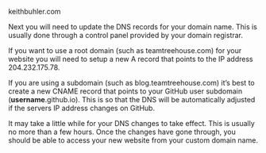 keithbuhler.com

Next you will need to update the DNS records for your domain name. This is usually done through a control panel provided by your domain registrar.

If you want to use a root domain (such as teamtreehouse.com) for your website you will need to setup a new A record that points to the IP address 204.232.175.78.

If you are using a subdomain (such as blog.teamtreehouse.com) it’s best to create a new CNAME record that points to your GitHub user subdomain (**username**.github.io). This is so that the DNS will be automatically adjusted if the servers IP address changes on GitHub.


It may take a little while for your DNS changes to take effect. This is usually no more than a few hours. Once the changes have gone through, you should be able to access your new website from your custom domain name.

